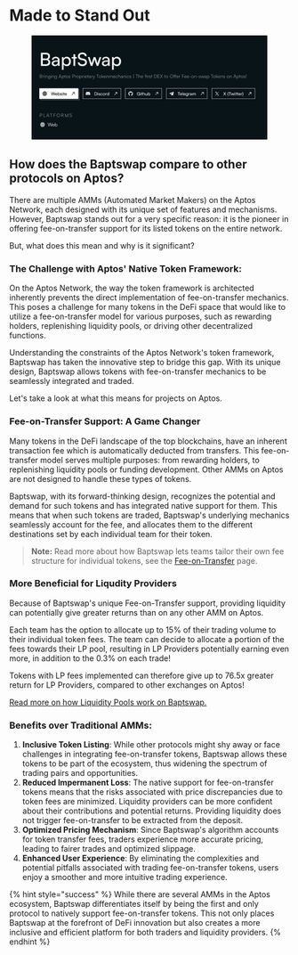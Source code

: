 # Made to Stand Out

<figure><img src="../.gitbook/assets/Screenshot 2023-10-21 at 23.25.15.png" alt=""><figcaption></figcaption></figure>

## How does the Baptswap compare to other protocols on Aptos? <a href="#how-does-the-uniswap-protocol-compare-to-a-typical-market" id="how-does-the-uniswap-protocol-compare-to-a-typical-market"></a>

There are multiple AMMs (Automated Market Makers) on the Aptos Network, each designed with its unique set of features and mechanisms. However, Baptswap stands out for a very specific reason: it is the pioneer in offering fee-on-transfer support for its listed tokens on the entire network.&#x20;

But, what does this mean and why is it significant?

### The Challenge with Aptos' Native Token Framework:

On the Aptos Network, the way the token framework is architected inherently prevents the direct implementation of fee-on-transfer mechanics. This poses a challenge for many tokens in the DeFi space that would like to utilize a fee-on-transfer model for various purposes, such as rewarding holders, replenishing liquidity pools, or driving other decentralized functions.

Understanding the constraints of the Aptos Network's token framework, Baptswap has taken the innovative step to bridge this gap. With its unique design, Baptswap allows tokens with fee-on-transfer mechanics to be seamlessly integrated and traded.

Let's take a look at what this means for projects on Aptos.

### Fee-on-Transfer Support: A Game Changer

Many tokens in the DeFi landscape of the top blockchains, have an inherent transaction fee which is automatically deducted from transfers. This fee-on-transfer model serves multiple purposes: from rewarding holders, to replenishing liquidity pools or funding development. Other AMMs on Aptos are not designed to handle these types of tokens.

Baptswap, with its forward-thinking design, recognizes the potential and demand for such tokens and has integrated native support for them. This means that when such tokens are traded, Baptswap's underlying mechanics seamlessly account for the fee, and allocates them to the different destinations set by each individual team for their token.

> **Note:** Read more about how Baptswap lets teams tailor their own fee structure for individual tokens, see the [Fee-on-Transfer](../concepts/concepts/fee-on-transfer/) page.

### More Beneficial for Liqudity Providers

Because of Baptswap's unique Fee-on-Transfer support, providing liquidity can potentially give greater returns than on any other AMM on Aptos.&#x20;

Each team has the option to allocate up to 15% of their trading volume to their individual token fees. The team can decide to allocate a portion of the fees towards their LP pool, resulting in LP Providers potentially earning even more, in addition to the 0.3% on each trade!

Tokens with LP fees implemented can therefore give up to 76.5x greater return for LP Providers, compared to other exchanges on Aptos!

[Read more on how Liquidity Pools work on Baptswap.](../concepts/concepts/exchange/liquidity-pools/)

### Benefits over Traditional AMMs:

1. **Inclusive Token Listing**: While other protocols might shy away or face challenges in integrating fee-on-transfer tokens, Baptswap allows these tokens to be part of the ecosystem, thus widening the spectrum of trading pairs and opportunities.
2. **Reduced Impermanent Loss**: The native support for fee-on-transfer tokens means that the risks associated with price discrepancies due to token fees are minimized. Liquidity providers can be more confident about their contributions and potential returns. Providing liquidity does not trigger fee-on-transfer to be extracted from the deposit.
3. **Optimized Pricing Mechanism**: Since Baptswap's algorithm accounts for token transfer fees, traders experience more accurate pricing, leading to fairer trades and optimized slippage.
4. **Enhanced User Experience**: By eliminating the complexities and potential pitfalls associated with trading fee-on-transfer tokens, users enjoy a smoother and more intuitive trading experience.

{% hint style="success" %}
While there are several AMMs in the Aptos ecosystem, Baptswap differentiates itself by being the first and only protocol to natively support fee-on-transfer tokens. This not only places Baptswap at the forefront of DeFi innovation but also creates a more inclusive and efficient platform for both traders and liquidity providers.
{% endhint %}
